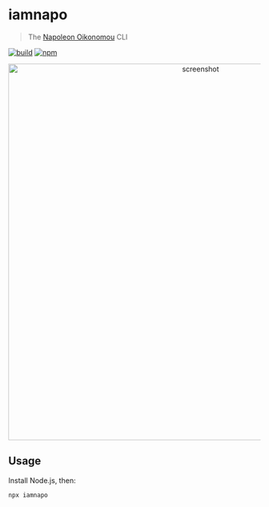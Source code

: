 # iamnapo

> The [Napoleon Oikonomou](https://iamnapo.me) CLI

[![build](https://badges.iamnapo.me/ci/iamnapo/iamnapo-cli)](https://github.com/iamnapo/iamnapo-cli/actions) [![npm](https://badges.iamnapo.me/npm/iamnapo)](https://www.npmjs.com/package/iamnapo)

<p align="center" flex-direction="row"><img src="screenshot.png" width="752" alt="screenshot"></p>

## Usage

Install Node.js, then:

```console
npx iamnapo
```

